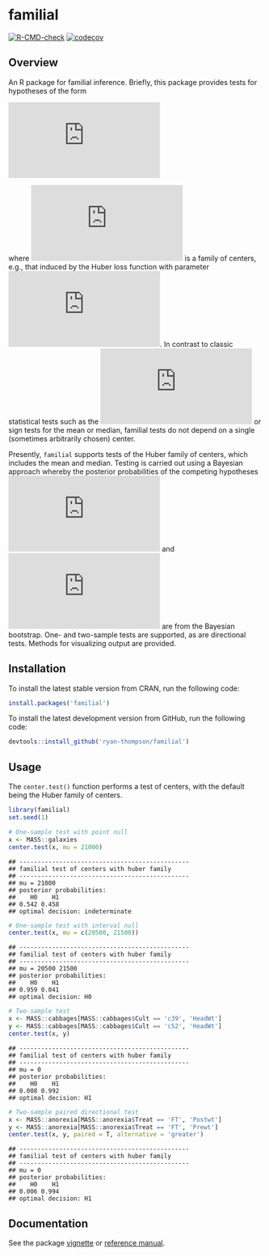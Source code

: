 
# familial

[![R-CMD-check](https://github.com/ryan-thompson/familial/workflows/R-CMD-check/badge.svg)](https://github.com/ryan-thompson/familial/actions)
[![codecov](https://codecov.io/gh/ryan-thompson/familial/branch/master/graph/badge.svg)](https://github.com/ryan-thompson/familial/actions)

## Overview

An R package for familial inference. Briefly, this package provides
tests for hypotheses of the form

![
\\mathrm{H}\_0:\\mu(\\lambda)=\\mu_0\\text{ for some }\\lambda\\in\\Lambda\\quad\\text{vs.}\\quad\\mathrm{H}\_1:\\mu(\\lambda)\\neq\\mu_0\\text{ for all }\\lambda\\in\\Lambda,
](https://latex.codecogs.com/png.latex?%0A%5Cmathrm%7BH%7D_0%3A%5Cmu%28%5Clambda%29%3D%5Cmu_0%5Ctext%7B%20for%20some%20%7D%5Clambda%5Cin%5CLambda%5Cquad%5Ctext%7Bvs.%7D%5Cquad%5Cmathrm%7BH%7D_1%3A%5Cmu%28%5Clambda%29%5Cneq%5Cmu_0%5Ctext%7B%20for%20all%20%7D%5Clambda%5Cin%5CLambda%2C%0A "
\mathrm{H}_0:\mu(\lambda)=\mu_0\text{ for some }\lambda\in\Lambda\quad\text{vs.}\quad\mathrm{H}_1:\mu(\lambda)\neq\mu_0\text{ for all }\lambda\in\Lambda,
")

where
![\\{\\mu(\\lambda):\\lambda\\in\\Lambda\\}](https://latex.codecogs.com/png.latex?%5C%7B%5Cmu%28%5Clambda%29%3A%5Clambda%5Cin%5CLambda%5C%7D "\{\mu(\lambda):\lambda\in\Lambda\}")
is a family of centers, e.g., that induced by the Huber loss function
with parameter
![\\lambda](https://latex.codecogs.com/png.latex?%5Clambda "\lambda").
In contrast to classic statistical tests such as the
![t](https://latex.codecogs.com/png.latex?t "t") or sign tests for the
mean or median, familial tests do not depend on a single (sometimes
arbitrarily chosen) center.
<!-- See the package [vignette](vignette.pdf) for illustrations. -->

Presently, `familial` supports tests of the Huber family of centers,
which includes the mean and median. Testing is carried out using a
Bayesian approach whereby the posterior probabilities of the competing
hypotheses
![\\mathrm{H}\_0](https://latex.codecogs.com/png.latex?%5Cmathrm%7BH%7D_0 "\mathrm{H}_0")
and
![\\mathrm{H}\_1](https://latex.codecogs.com/png.latex?%5Cmathrm%7BH%7D_1 "\mathrm{H}_1")
are from the Bayesian bootstrap. One- and two-sample tests are
supported, as are directional tests. Methods for visualizing output are
provided.

## Installation

To install the latest stable version from CRAN, run the following code:

``` r
install.packages('familial')
```

To install the latest development version from GitHub, run the following
code:

``` r
devtools::install_github('ryan-thompson/familial')
```

## Usage

The `center.test()` function performs a test of centers, with the
default being the Huber family of centers.

``` r
library(familial)
set.seed(1)

# One-sample test with point null
x <- MASS::galaxies
center.test(x, mu = 21000)
```

    ## -----------------------------------------------
    ## familial test of centers with huber family
    ## -----------------------------------------------
    ## mu = 21000 
    ## posterior probabilities: 
    ##    H0    H1 
    ## 0.542 0.458 
    ## optimal decision: indeterminate

``` r
# One-sample test with interval null
center.test(x, mu = c(20500, 21500))
```

    ## -----------------------------------------------
    ## familial test of centers with huber family
    ## -----------------------------------------------
    ## mu = 20500 21500 
    ## posterior probabilities: 
    ##    H0    H1 
    ## 0.959 0.041 
    ## optimal decision: H0

``` r
# Two-sample test
x <- MASS::cabbages[MASS::cabbages$Cult == 'c39', 'HeadWt']
y <- MASS::cabbages[MASS::cabbages$Cult == 'c52', 'HeadWt']
center.test(x, y)
```

    ## -----------------------------------------------
    ## familial test of centers with huber family
    ## -----------------------------------------------
    ## mu = 0 
    ## posterior probabilities: 
    ##    H0    H1 
    ## 0.008 0.992 
    ## optimal decision: H1

``` r
# Two-sample paired directional test
x <- MASS::anorexia[MASS::anorexia$Treat == 'FT', 'Postwt']
y <- MASS::anorexia[MASS::anorexia$Treat == 'FT', 'Prewt']
center.test(x, y, paired = T, alternative = 'greater')
```

    ## -----------------------------------------------
    ## familial test of centers with huber family
    ## -----------------------------------------------
    ## mu = 0 
    ## posterior probabilities: 
    ##    H0    H1 
    ## 0.006 0.994 
    ## optimal decision: H1

## Documentation

See the package
[vignette](https://CRAN.R-project.org/package=familial/vignettes/vignette.html)
or [reference
manual](https://CRAN.R-project.org/package=familial/familial.pdf).
